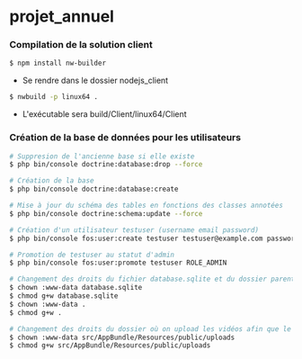 # projet_annuel

### Compilation de la solution client
```sh
$ npm install nw-builder
```
- Se rendre dans le dossier nodejs_client
```sh
$ nwbuild -p linux64 .
```
- L'exécutable sera build/Client/linux64/Client

### Création de la base de données pour les utilisateurs
```sh
# Suppresion de l'ancienne base si elle existe
$ php bin/console doctrine:database:drop --force

# Création de la base
$ php bin/console doctrine:database:create

# Mise à jour du schéma des tables en fonctions des classes annotées
$ php bin/console doctrine:schema:update --force

# Création d'un utilisateur testuser (username email password)
$ php bin/console fos:user:create testuser testuser@example.com password

# Promotion de testuser au statut d'admin
$ php bin/console fos:user:promote testuser ROLE_ADMIN

# Changement des droits du fichier database.sqlite et du dossier parent afin que le serveur web puisse y écrire
$ chown :www-data database.sqlite
$ chmod g+w database.sqlite
$ chown :www-data .
$ chmod g+w .

# Changement des droits du dossier où on upload les vidéos afin que le serveur web puisse y écrire
$ chown :www-data src/AppBundle/Resources/public/uploads
$ chmod g+w src/AppBundle/Resources/public/uploads
```
